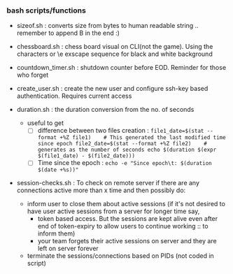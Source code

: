 ### bash scripts/functions

* sizeof.sh : converts size from bytes to human readable string .. remember to append B in the end :)

* chessboard.sh : chess board visual on CLI(not the game). Using the characters or \e exscape sequence for black and white background

* countdown_timer.sh : shutdown counter before EOD. Reminder for those who forget

* create_user.sh : create the new user and configure ssh-key based authentication. Requires current access

* duration.sh : the duration conversion from the no. of seconds
  - useful to get
    - [ ] difference between two files creation :
           ```
            file1_date=$(stat --format +%Z file1)    # This generated the last modified time since epoch
            file2_date=$(stat --format +%Z file2)    # generates as the number of seconds
            echo $(duration $(expr $(file1_date) - $(file2_date)))
           ```
    - [ ] Time since the epoch :
           ```
             echo -e "Since epoch\t: $(duration $(date +%s))"
           ```
* session-checks.sh : To check on remote server if there are any connections active more than x time and then possibly do:
   - inform user to close them about active sessions (if it's not desired to have user active sessions from a server for longer time say,
      - token based access. But the sessions are kept alive even after end of token-expiry to allow users to continue working :: to inform them)
      - your team forgets their active sessions on server and they are left on server forever
   - terminate the sessions/connections based on PIDs (not coded in script)

